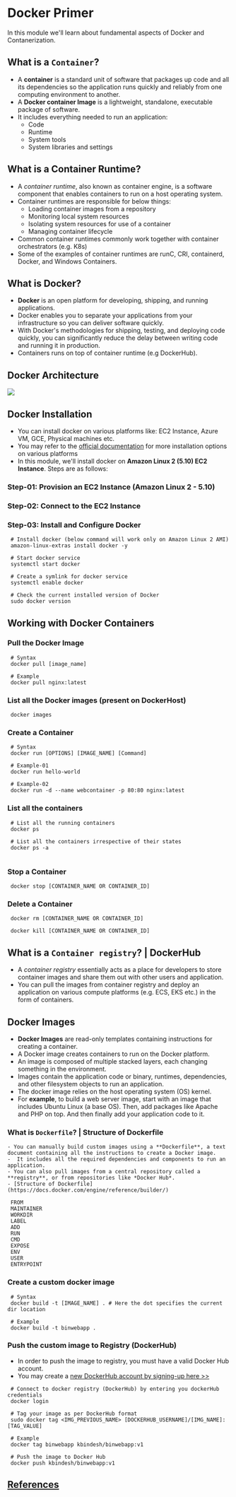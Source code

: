 # Docker Primer
  In this module we'll learn about fundamental aspects of Docker and Contanerization.

## What is a `Container`?
   - A **container** is a standard unit of software that packages up code and all its dependencies so the application runs quickly and reliably from one computing environment to another.
   - A **Docker container Image** is a lightweight, standalone, executable package of software.
   - It includes everything needed to run an application: 
     - Code
     - Runtime
     - System tools
     - System libraries and settings

## What is a Container Runtime?
   - A *container runtime*, also known as container engine, is a software component that enables containers to run on a host operating system.
   - Container runtimes are responsible for below things:
     - Loading container images from a repository
     - Monitoring local system resources
     - Isolating system resources for use of a container
     - Managing container lifecycle
   - Common container runtimes commonly work together with container orchestrators (e.g. K8s)
   - Some of the examples of container runtimes are runC, CRI, containerd, Docker, and Windows Containers.

## What is Docker?
   - **Docker** is an open platform for developing, shipping, and running applications.
   - Docker enables you to separate your applications from your infrastructure so you can deliver software quickly.
   - With Docker's methodologies for shipping, testing, and deploying code quickly, you can significantly reduce the delay between writing code and running it in production.
   - Containers runs on top of container runtime (e.g DockerHub).

## Docker Architecture
<img src="https://docs.docker.com/assets/images/architecture.svg"/>
   
## Docker Installation
   - You can install docker on various platforms like: EC2 Instance, Azure VM, GCE, Physical machines etc.
   - You may refer to the [official documentation](https://docs.docker.com/engine/install/) for more installation options on various platforms
   - In this module, we'll install docker on **Amazon Linux 2 (5.10) EC2 Instance**. Steps are as follows:

### Step-01: Provision an EC2 Instance (Amazon Linux 2 - 5.10)

### Step-02: Connect to the EC2 Instance

### Step-03: Install and Configure Docker
   ```
    # Install docker (below command will work only on Amazon Linux 2 AMI)
    amazon-linux-extras install docker -y

    # Start docker service
    systemctl start docker

    # Create a symlink for docker service
    systemctl enable docker

    # Check the current installed version of Docker
    sudo docker version
   ```

## Working with Docker Containers

### Pull the Docker Image 
   ```
    # Syntax
    docker pull [image_name]

    # Example
    docker pull nginx:latest

   ```
### List all the Docker images (present on DockerHost)
   ```
    docker images

   ```
### Create a Container
   ```
    # Syntax
    docker run [OPTIONS] [IMAGE_NAME] [Command]

    # Example-01
    docker run hello-world

    # Example-02
    docker run -d --name webcontainer -p 80:80 nginx:latest

   ```
### List all the containers
   ```
    # List all the running containers
    docker ps

    # List all the containers irrespective of their states
    docker ps -a
    
   ```
### Stop a Container
   ```
    docker stop [CONTAINER_NAME OR CONTAINER_ID]

   ```
### Delete a Container
   ```
    docker rm [CONTAINER_NAME OR CONTAINER_ID]

    docker kill [CONTAINER_NAME OR CONTAINER_ID]

   ```
## What is a `Container registry`? | DockerHub
   - A *container registry* essentially acts as a place for developers to store container images and share them out with other users and application.
   - You can pull the images from container registry and deploy an application on various compute platforms (e.g. ECS, EKS etc.) in the form of containers.
   
## Docker Images
   - **Docker Images** are read-only templates containing instructions for creating a container.
   - A Docker image creates containers to run on the Docker platform.
   - An image is composed of multiple stacked layers, each changing something in the environment. 
   - Images contain the application code or binary, runtimes, dependencies, and other filesystem objects to run an application. 
   - The docker image relies on the host operating system (OS) kernel.
   - For **example**, to build a web server image, start with an image that includes Ubuntu Linux (a base OS). Then, add packages like Apache and PHP on top. And then finally add your application code to it.

### What is `Dockerfile`? | Structure of Dockerfile
    - You can manually build custom images using a **Dockerfile**, a text document containing all the instructions to create a Docker image.
    -  It includes all the required dependencies and components to run an application.
    - You can also pull images from a central repository called a **registry**, or from repositories like *Docker Hub*.
    - [Structure of Dockerfile](https://docs.docker.com/engine/reference/builder/)
   ```
    FROM
    MAINTAINER
    WORKDIR
    LABEL
    ADD
    RUN
    CMD
    EXPOSE
    ENV
    USER
    ENTRYPOINT

   ```

### Create a custom docker image
   ```
    # Syntax
    docker build -t [IMAGE_NAME] . # Here the dot specifies the current dir location
    
    # Example
    docker build -t binwebapp .

   ```
### Push the custom image to Registry (DockerHub)
   - In order to push the image to registry, you must have a valid Docker Hub account.
   - You may create a [new DockerHub account by signing-up here >> ](https://hub.docker.com/)

   ```
    # Connect to docker registry (DockerHub) by entering you dockerHub credentials
    docker login
    
    # Tag your image as per DockerHub format
    sudo docker tag <IMG_PREVIOUS_NAME> [DOCKERHUB_USERNAME]/[IMG_NAME]:[TAG_VALUE]

    # Example
    docker tag binwebapp kbindesh/binwebapp:v1

    # Push the image to Docker Hub
    docker push kbindesh/binwebapp:v1

   ```
## [References](https://docs.docker.com)
   